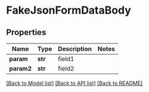 # FakeJsonFormDataBody

## Properties
Name | Type | Description | Notes
------------ | ------------- | ------------- | -------------
**param** | **str** | field1 | 
**param2** | **str** | field2 | 

[[Back to Model list]](../README.md#documentation-for-models) [[Back to API list]](../README.md#documentation-for-api-endpoints) [[Back to README]](../README.md)

